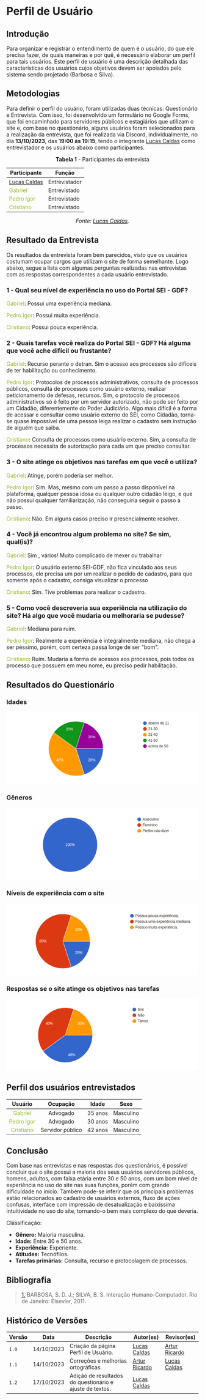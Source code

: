 # Perfil de Usuário

## Introdução

Para organizar e registrar o entendimento de quem é o usuário, do que ele precisa fazer, de quais maneiras e por quê, é necessário elaborar um perfil para tais usuários. Este perfil de usuário é uma descrição detalhada das características dos usuários cujos objetivos devem ser apoiados pelo sistema sendo projetado (Barbosa e Silva).

## Metodologias

Para definir o perfil do usuário, foram utilizadas duas técnicas: Questionário e Entrevista. Com isso, foi desenvolvido um formulário no Google Forms, que foi encaminhado para servidores públicos e estagiários que utilizam o site e, com base no questionário, alguns usuários foram selecionados para a realização da entrevista, que foi realizada via Discord, individualmente, no dia **13/10/2023**, das **19:00 às 19:15**, tendo o integrante [Lucas Caldas](https://github.com/lucascaldasb) como entrevistador e os usuários abaixo como participantes.

<center>

**Tabela 1** - Participantes da entrevista

| Participante                                      | Função        |
| ------------------------------------------------- | ------------- |
| [Lucas Caldas](https://github.com/lucascaldasb)   | Entrevistador |
| <span style = "color: #97b927"> Gabriel</span>    | Entrevistado  |
| <span style = "color: #97b927"> Pedro Igor</span> | Entrevistado  |
| <span style = "color: #97b927"> Cristiano</span>  | Entrevistado  |

_Fonte: [Lucas Caldas](https://github.com/lucascaldasb)._

</center>

## Resultado da Entrevista

Os resultados da entrevista foram bem parecidos, visto que os usuários costumam ocupar cargos que utilizam o site de forma semelhante. Logo abaixo, segue a lista com algumas perguntas realizadas nas entrevistas com as respostas correspondentes a cada usuário entrevistado.

### 1 - Qual seu nível de experiência no uso do Portal SEI - GDF?

<span style = "color: #97b927"> Gabriel</span>: Possui uma experiência mediana.

<span style = "color: #97b927">Pedro Igor</span>: Possui muita experiência.

<span style = "color: #97b927">Cristiano</span>: Possui pouca experiência.

### 2 - Quais tarefas você realiza do Portal SEI - GDF? Há alguma que você ache difícil ou frustante?

<span style = "color: #97b927"> Gabriel</span>: Recurso perante o detran. Sim o acesso aos processos são difíceis de ter habilitação ou conhecimento.

<span style = "color: #97b927">Pedro Igor</span>: Protocolos de processos administrativos, consulta de processos públicos, consulta de processos como usuário externo, realizar peticionamento de defesas, recursos. Sim, o protocolo de processos administrativos só é feito por um servidor autorizado, não pode ser feito por um Cidadão, diferentemente do Poder Judiciário. Algo mais difícil é a forma de acessar e consultar como usuário externo do SEI, como Cidadão, torna-se quase impossível de uma pessoa leiga realizar o cadastro sem instrução de alguém que saiba.

<span style = "color: #97b927">Cristiano</span>: Consulta de processos como usuário externo. Sim, a consulta de processos necessita de autorização para cada um que preciso consultar.

### 3 - O site atinge os objetivos nas tarefas em que você o utiliza?

<span style = "color: #97b927"> Gabriel</span>: Atinge, porém poderia ser melhor.

<span style = "color: #97b927">Pedro Igor</span>: Sim. Mas, mesmo com um passo a passo disponível na plataforma, qualquer pessoa idosa ou qualquer outro cidadão leigo, e que não possui qualquer familiarização, não conseguiria seguir o passo a passo.

<span style = "color: #97b927">Cristiano</span>: Não. Em alguns casos preciso ir presencialmente resolver.

### 4 - Você já encontrou algum problema no site? Se sim, qual(is)?

<span style = "color: #97b927"> Gabriel</span>: Sim , vários! Muito complicado de mexer ou trabalhar

<span style = "color: #97b927">Pedro Igor</span>: O usuário externo SEI-GDF, não fica vinculado aos seus processos, ele precisa um por um realizar o pedido de cadastro, para que somente após o cadastro, consiga visualizar o processo

<span style = "color: #97b927">Cristiano</span>: Sim. Tive problemas para realizar o cadastro.

### 5 - Como você descreveria sua experiência na utilização do site? Há algo que você mudaria ou melhoraria se pudesse?

<span style = "color: #97b927"> Gabriel</span>: Mediana para ruim.

<span style = "color: #97b927">Pedro Igor</span>: Realmente a experiência é integralmente mediana, não chega a ser péssimo, porém, com certeza passa longe de ser "bom".

<span style = "color: #97b927">Cristiano</span>: Ruim. Mudaria a forma de acessos aos processos, pois todos os processo que possuem em meu nome, eu preciso pedir habilitação.

## Resultados do Questionário

### Idades

![image](../imagens/analise-de-requisitos/grafico_idades.png)

### Gêneros
![image](../imagens/analise-de-requisitos/grafico_generos.png)

### Níveis de experiência com o site

![image](../imagens/analise-de-requisitos/grafico_experiencia.png)

### Respostas se o site atinge os objetivos nas tarefas

![image](../imagens/analise-de-requisitos/grafico_atinge_obj.png)

## Perfil dos usuários entrevistados

| Usuário                                          | Ocupação         | Idade   | Sexo      |
| :----------------------------------------------: | :--------------: | :-----: | :-------: |
| <span style = "color: #97b927">Gabriel</span>    | Advogado         | 35 anos | Masculino |
| <span style = "color: #97b927">Pedro Igor</span> | Advogado         | 30 anos | Masculino |
| <span style = "color: #97b927">Cristiano</span>  | Servidor público | 42 anos | Masculino |

## Conclusão

Com base nas entrevistas e nas respostas dos questionários, é possível concluir que o site possui a maioria dos seus usuários servidores públicos, homens, adultos, com faixa etária entre 30 e 50 anos, com um bom nível de experiência no uso do site nas suas funções, porém com grande dificuldade no início. Também pode-se inferir que os principais problemas estão relacionados ao cadastro de usuários externos, fluxo de ações confusas, interface com impressão de desatualização e baixíssima intuitividade no uso do site, tornando-o bem mais complexo do que deveria.

Classificação:

- **Gênero:** Maioria masculina.
- **Idade:** Entre 30 e 50 anos.
- **Experiência:** Experiente.
- **Atitudes:** Tecnófilos.
- **Tarefas primárias:** Consulta, recurso e protocolagem de processos.

## Bibliografia

> <a id="REF1" href="#anchor_1">1.</a> BARBOSA, S. D. J.; SILVA, B. S. Interação Humano-Computador. Rio de Janeiro: Elsevier, 2011.

## Histórico de Versões

| Versão | Data       | Descrição                            | Autor(es)                                           | Revisor(es) |
| ------ | ---------- | ------------------------------------ | --------------------------------------------------- | ----------- |
| `1.0`  | 14/10/2023 | Criação da página Perfil de Usuário. | [Lucas Caldas](https://github.com/lucascaldasb)     | [Artur Ricardo](https://github.com/algorithmorphic) |
| `1.1`  | 14/10/2023 | Correções e melhorias ortográficas.  | [Artur Ricardo](https://github.com/algorithmorphic) | [Lucas Caldas](https://github.com/lucascaldasb) |
| `1.2` | 17/10/2023 | Adição de resultados do questionário e ajuste de textos. | [Lucas Caldas](https://github.com/lucascaldasb) | |
